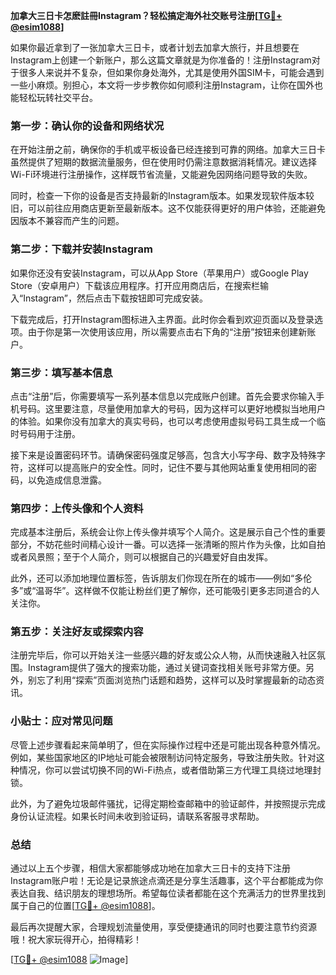 **加拿大三日卡怎麽註冊Instagram？轻松搞定海外社交账号注册[[TG💪+ @esim1088](https://t.me/s/esim1088)]**

如果你最近拿到了一张加拿大三日卡，或者计划去加拿大旅行，并且想要在Instagram上创建一个新账户，那么这篇文章就是为你准备的！注册Instagram对于很多人来说并不复杂，但如果你身处海外，尤其是使用外国SIM卡，可能会遇到一些小麻烦。别担心，本文将一步步教你如何顺利注册Instagram，让你在国外也能轻松玩转社交平台。

### 第一步：确认你的设备和网络状况

在开始注册之前，确保你的手机或平板设备已经连接到可靠的网络。加拿大三日卡虽然提供了短期的数据流量服务，但在使用时仍需注意数据消耗情况。建议选择Wi-Fi环境进行注册操作，这样既节省流量，又能避免因网络问题导致的失败。

同时，检查一下你的设备是否支持最新的Instagram版本。如果发现软件版本较旧，可以前往应用商店更新至最新版本。这不仅能获得更好的用户体验，还能避免因版本不兼容而产生的问题。

### 第二步：下载并安装Instagram

如果你还没有安装Instagram，可以从App Store（苹果用户）或Google Play Store（安卓用户）下载该应用程序。打开应用商店后，在搜索栏输入“Instagram”，然后点击下载按钮即可完成安装。

下载完成后，打开Instagram图标进入主界面。此时你会看到欢迎页面以及登录选项。由于你是第一次使用该应用，所以需要点击右下角的“注册”按钮来创建新账户。

### 第三步：填写基本信息

点击“注册”后，你需要填写一系列基本信息以完成账户创建。首先会要求你输入手机号码。这里要注意，尽量使用加拿大的号码，因为这样可以更好地模拟当地用户的体验。如果你没有加拿大的真实号码，也可以考虑使用虚拟号码工具生成一个临时号码用于注册。

接下来是设置密码环节。请确保密码强度足够高，包含大小写字母、数字及特殊字符，这样可以提高账户的安全性。同时，记住不要与其他网站重复使用相同的密码，以免造成信息泄露。

### 第四步：上传头像和个人资料

完成基本注册后，系统会让你上传头像并填写个人简介。这是展示自己个性的重要部分，不妨花些时间精心设计一番。可以选择一张清晰的照片作为头像，比如自拍或者风景照；至于个人简介，则可以根据自己的兴趣爱好自由发挥。

此外，还可以添加地理位置标签，告诉朋友们你现在所在的城市——例如“多伦多”或“温哥华”。这样做不仅能让粉丝们更了解你，还可能吸引更多志同道合的人关注你。

### 第五步：关注好友或探索内容

注册完毕后，你可以开始关注一些感兴趣的好友或公众人物，从而快速融入社区氛围。Instagram提供了强大的搜索功能，通过关键词查找相关账号非常方便。另外，别忘了利用“探索”页面浏览热门话题和趋势，这样可以及时掌握最新的动态资讯。

### 小贴士：应对常见问题

尽管上述步骤看起来简单明了，但在实际操作过程中还是可能出现各种意外情况。例如，某些国家地区的IP地址可能会被限制访问特定服务，导致注册失败。针对这种情况，你可以尝试切换不同的Wi-Fi热点，或者借助第三方代理工具绕过地理封锁。

此外，为了避免垃圾邮件骚扰，记得定期检查邮箱中的验证邮件，并按照提示完成身份认证流程。如果长时间未收到验证码，请联系客服寻求帮助。

### 总结

通过以上五个步骤，相信大家都能够成功地在加拿大三日卡的支持下注册Instagram账户啦！无论是记录旅途点滴还是分享生活趣事，这个平台都能成为你表达自我、结识朋友的理想场所。希望每位读者都能在这个充满活力的世界里找到属于自己的位置[[TG💪+ @esim1088](https://t.me/s/esim1088)]。

最后再次提醒大家，合理规划流量使用，享受便捷通讯的同时也要注意节约资源哦！祝大家玩得开心，拍得精彩！

[[TG💪+ @esim1088](https://t.me/s/esim1088) ![Image](https://i.postimg.cc/4NQfJmqS/Snipaste-2025-05-13-00-14-12.png)]